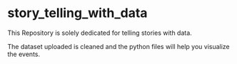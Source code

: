 # story_telling_with_data
This Repository is solely dedicated for telling stories with data.


The dataset uploaded is cleaned and the python files will help you visualize the events.
